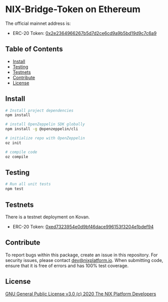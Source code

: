 # NIX-Bridge-Token on Ethereum

The official mainnet address is:
- ERC-20 Token: [0x2e2364966267b5d7d2ce6cd9a9b5bd19d9c7c6a9](https://etherscan.io/token/0x2e2364966267b5d7d2ce6cd9a9b5bd19d9c7c6a9)

## Table of Contents

- [Install](#install)
- [Testing](#testing)
- [Testnets](#testnets)
- [Contribute](#contribute)
- [License](#license)


## Install

```bash
# Install project dependencies
npm install

# install OpenZeppelin SDK globally
npm install -g @openzeppelin/cli

# initialize repo with OpenZeppelin
oz init

# compile code
oz compile
```

## Testing

``` bash
# Run all unit tests
npm test

```

## Testnets
There is a testnet deployment on Kovan.
- ERC-20 Token: [0xed7323954e0d9bf46dace996153f3204e1bdef94](https://kovan.etherscan.io/token/0xed7323954e0d9bf46dace996153f3204e1bdef94)

## Contribute

To report bugs within this package, create an issue in this repository.
For security issues, please contact dev@nixplatform.io.
When submitting code, ensure that it is free of errors and has 100% test coverage.

## License

[GNU General Public License v3.0 (c) 2020 The NIX Platform Developers](./LICENSE)
